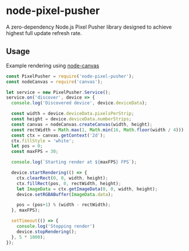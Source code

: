 # node-pixel-pusher

A zero-dependency Node.js Pixel Pusher library designed to achieve highest full update refresh rate.

## Usage

Example rendering using [node-canvas](https://github.com/Automattic/node-canvas)

```js
const PixelPusher = require('node-pixel-pusher');
const nodeCanvas = require('canvas');

let service = new PixelPusher.Service();
service.on('discover', device => {
  console.log('Discovered device', device.deviceData);

  const width = device.deviceData.pixelsPerStrip;
  const height = device.deviceData.numberStrips;
  const canvas = nodeCanvas.createCanvas(width, height);
  const rectWidth = Math.max(1, Math.min(16, Math.floor(width / 4)))
  const ctx = canvas.getContext('2d');
  ctx.fillStyle = 'white';
  let pos = 0;
  const maxFPS = 30;

  console.log(`Starting render at ${maxFPS} FPS`);

  device.startRendering(() => {
    ctx.clearRect(0, 0, width, height);
    ctx.fillRect(pos, 0, rectWidth, height);
    let ImageData = ctx.getImageData(0, 0, width, height);
    device.setRGBABuffer(ImageData.data);

    pos = (pos+1) % (width - rectWidth);
  }, maxFPS);

  setTimeout(() => {
    console.log('Stopping render')
    device.stopRendering();
  }, 5 * 1000);
});

```

